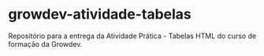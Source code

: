 # growdev-atividade-tabelas
Repositório para a entrega da Atividade Prática - Tabelas HTML do curso de formação da Growdev.
